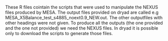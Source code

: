 
These R files cointain the scripts that were used to manipulate the NEXUS files produced by MESA. The output files provided on dryad are called e.g MESA_X5Balance_test_s4885_noext0.9_NEW.out. The other outputfiles with other headings were not given.  To produce all the outputs (the one provided and the one not provided) we need the NEXUS files. In dryad it is possible only to download the scripts to generate those files. 
